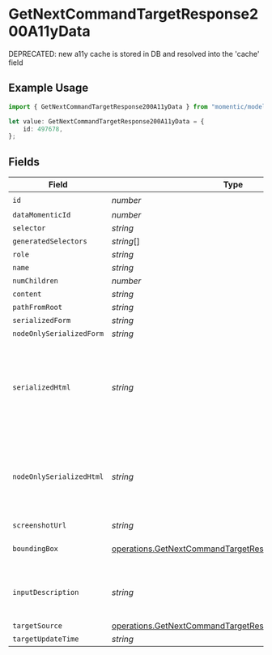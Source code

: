 # GetNextCommandTargetResponse200A11yData

DEPRECATED: new a11y cache is stored in DB and resolved into the 'cache' field

## Example Usage

```typescript
import { GetNextCommandTargetResponse200A11yData } from "momentic/models/operations";

let value: GetNextCommandTargetResponse200A11yData = {
    id: 497678,
};
```

## Fields

| Field                                                                                                                            | Type                                                                                                                             | Required                                                                                                                         | Description                                                                                                                      |
| -------------------------------------------------------------------------------------------------------------------------------- | -------------------------------------------------------------------------------------------------------------------------------- | -------------------------------------------------------------------------------------------------------------------------------- | -------------------------------------------------------------------------------------------------------------------------------- |
| `id`                                                                                                                             | *number*                                                                                                                         | :heavy_check_mark:                                                                                                               | N/A                                                                                                                              |
| `dataMomenticId`                                                                                                                 | *number*                                                                                                                         | :heavy_minus_sign:                                                                                                               | N/A                                                                                                                              |
| `selector`                                                                                                                       | *string*                                                                                                                         | :heavy_minus_sign:                                                                                                               | N/A                                                                                                                              |
| `generatedSelectors`                                                                                                             | *string*[]                                                                                                                       | :heavy_minus_sign:                                                                                                               | N/A                                                                                                                              |
| `role`                                                                                                                           | *string*                                                                                                                         | :heavy_minus_sign:                                                                                                               | N/A                                                                                                                              |
| `name`                                                                                                                           | *string*                                                                                                                         | :heavy_minus_sign:                                                                                                               | N/A                                                                                                                              |
| `numChildren`                                                                                                                    | *number*                                                                                                                         | :heavy_minus_sign:                                                                                                               | N/A                                                                                                                              |
| `content`                                                                                                                        | *string*                                                                                                                         | :heavy_minus_sign:                                                                                                               | N/A                                                                                                                              |
| `pathFromRoot`                                                                                                                   | *string*                                                                                                                         | :heavy_minus_sign:                                                                                                               | N/A                                                                                                                              |
| `serializedForm`                                                                                                                 | *string*                                                                                                                         | :heavy_minus_sign:                                                                                                               | N/A                                                                                                                              |
| `nodeOnlySerializedForm`                                                                                                         | *string*                                                                                                                         | :heavy_minus_sign:                                                                                                               | N/A                                                                                                                              |
| `serializedHtml`                                                                                                                 | *string*                                                                                                                         | :heavy_minus_sign:                                                                                                               | pruned html including 1 neighbor and 1 layer of children. value for text inputs pruned.                                          |
| `nodeOnlySerializedHtml`                                                                                                         | *string*                                                                                                                         | :heavy_minus_sign:                                                                                                               | outerHtml of the element without any children. value for text inputs pruned.                                                     |
| `screenshotUrl`                                                                                                                  | *string*                                                                                                                         | :heavy_minus_sign:                                                                                                               | N/A                                                                                                                              |
| `boundingBox`                                                                                                                    | [operations.GetNextCommandTargetResponse200BoundingBox](../../models/operations/getnextcommandtargetresponse200boundingbox.md)   | :heavy_minus_sign:                                                                                                               | css pixel bounding box                                                                                                           |
| `inputDescription`                                                                                                               | *string*                                                                                                                         | :heavy_minus_sign:                                                                                                               | the description that generated this cache                                                                                        |
| `targetSource`                                                                                                                   | [operations.GetNextCommandTargetResponse200TargetSource](../../models/operations/getnextcommandtargetresponse200targetsource.md) | :heavy_minus_sign:                                                                                                               | N/A                                                                                                                              |
| `targetUpdateTime`                                                                                                               | *string*                                                                                                                         | :heavy_minus_sign:                                                                                                               | N/A                                                                                                                              |